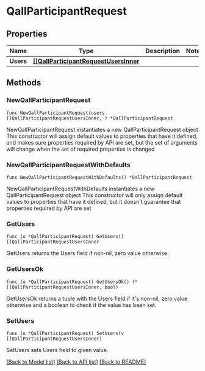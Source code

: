 # QallParticipantRequest

## Properties

Name | Type | Description | Notes
------------ | ------------- | ------------- | -------------
**Users** | [**[]QallParticipantRequestUsersInner**](QallParticipantRequestUsersInner.md) |  | 

## Methods

### NewQallParticipantRequest

`func NewQallParticipantRequest(users []QallParticipantRequestUsersInner, ) *QallParticipantRequest`

NewQallParticipantRequest instantiates a new QallParticipantRequest object
This constructor will assign default values to properties that have it defined,
and makes sure properties required by API are set, but the set of arguments
will change when the set of required properties is changed

### NewQallParticipantRequestWithDefaults

`func NewQallParticipantRequestWithDefaults() *QallParticipantRequest`

NewQallParticipantRequestWithDefaults instantiates a new QallParticipantRequest object
This constructor will only assign default values to properties that have it defined,
but it doesn't guarantee that properties required by API are set

### GetUsers

`func (o *QallParticipantRequest) GetUsers() []QallParticipantRequestUsersInner`

GetUsers returns the Users field if non-nil, zero value otherwise.

### GetUsersOk

`func (o *QallParticipantRequest) GetUsersOk() (*[]QallParticipantRequestUsersInner, bool)`

GetUsersOk returns a tuple with the Users field if it's non-nil, zero value otherwise
and a boolean to check if the value has been set.

### SetUsers

`func (o *QallParticipantRequest) SetUsers(v []QallParticipantRequestUsersInner)`

SetUsers sets Users field to given value.



[[Back to Model list]](../README.md#documentation-for-models) [[Back to API list]](../README.md#documentation-for-api-endpoints) [[Back to README]](../README.md)


